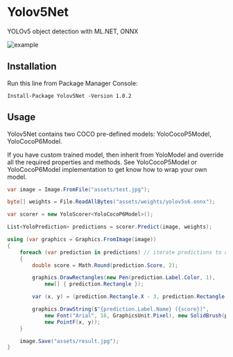 # Yolov5Net
YOLOv5 object detection with ML.NET, ONNX

![example](https://github.com/mentalstack/yolov5-net/blob/master/img/result.jpg?raw=true)

## Installation

Run this line from Package Manager Console:

```
Install-Package Yolov5Net -Version 1.0.2
```

## Usage

Yolov5Net contains two COCO pre-defined models: YoloCocoP5Model, YoloCocoP6Model. 

If you have custom trained model, then inherit from YoloModel and override all the required properties and methods. See YoloCocoP5Model or YoloCocoP6Model implementation to get know how to wrap your own model. 

```c#
var image = Image.FromFile("assets/test.jpg");

byte[] weights = File.ReadAllBytes("assets/weights/yolov5s6.onnx");

var scorer = new YoloScorer<YoloCocoP6Model>();

List<YoloPrediction> predictions = scorer.Predict(image, weights);

using (var graphics = Graphics.FromImage(image))
{
	foreach (var prediction in predictions) // iterate predictions to draw results
	{
		double score = Math.Round(prediction.Score, 2);

		graphics.DrawRectangles(new Pen(prediction.Label.Color, 1),
			new[] { prediction.Rectangle });

		var (x, y) = (prediction.Rectangle.X - 3, prediction.Rectangle.Y - 23);

		graphics.DrawString($"{prediction.Label.Name} ({score})",
			new Font("Arial", 16, GraphicsUnit.Pixel), new SolidBrush(prediction.Label.Color),
			new PointF(x, y));
	}

	image.Save("assets/result.jpg");
}
```

